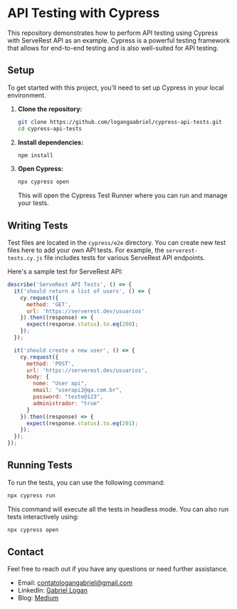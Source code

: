 # API Testing with Cypress

This repository demonstrates how to perform API testing using Cypress with ServeRest API as an example. Cypress is a powerful testing framework that allows for end-to-end testing and is also well-suited for API testing.

## Setup

To get started with this project, you'll need to set up Cypress in your local environment.

1. **Clone the repository:**

   ```bash
   git clone https://github.com/logangaabriel/cypress-api-tests.git
   cd cypress-api-tests
   ```

2. **Install dependencies:**

   ```bash
   npm install
   ```

3. **Open Cypress:**

   ```bash
   npx cypress open
   ```

   This will open the Cypress Test Runner where you can run and manage your tests.

## Writing Tests

Test files are located in the `cypress/e2e` directory. You can create new test files here to add your own API tests. For example, the `serverest-tests.cy.js` file includes tests for various ServeRest API endpoints.

Here's a sample test for ServeRest API:

```javascript
describe('ServeRest API Tests', () => {
  it('should return a list of users', () => {
    cy.request({
      method: 'GET',
      url: 'https://serverest.dev/usuarios'
    }).then((response) => {
      expect(response.status).to.eq(200);
    });
  });

  it('should create a new user', () => {
    cy.request({
      method: 'POST', 
      url: 'https://serverest.dev/usuarios',
      body: {
        nome: "User api",
        email: "userapi2@qa.com.br",
        password: "teste@123",
        administrador: "true"
      }
    }).then((response) => {
      expect(response.status).to.eq(201);
    });
  });
});
```

## Running Tests

To run the tests, you can use the following command:

```bash
npx cypress run
```

This command will execute all the tests in headless mode. You can also run tests interactively using:

```bash
npx cypress open
```
## Contact

Feel free to reach out if you have any questions or need further assistance.

- Email: [contatologangabriel@gmail.com](contatologangabriel@gmail.com)
- LinkedIn: [Gabriel Logan](https://www.linkedin.com/in/gabriel-logan/)
- Blog: [Medium](https://medium.com/@gabriellogan.0804/como-executar-testes-de-api-com-cypress-um-guia-passo-a-passo-94cbf1bdd240)
